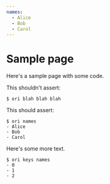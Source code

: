 ```yaml
---
names:
  - Alice
  - Bob
  - Carol
---
```


# Sample page

Here's a sample page with some code.

This shouldn't assert:

```console
$ ori blah blah blah
```

This should assert:

```console assert
$ ori names
- Alice
- Bob
- Carol
```

Here's some more text.

```console assert
$ ori keys names
- 0
- 1
- 2
```
